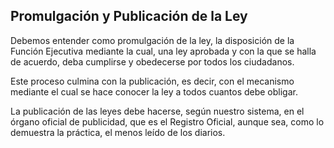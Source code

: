 ## Promulgación y Publicación de la Ley

Debemos entender como promulgación de la ley, la disposición de la Función Ejecutiva mediante la cual, una ley aprobada y con la que se halla de acuerdo, deba cumplirse y obedecerse por todos los ciudadanos.

Este proceso culmina con la publicación, es decir, con el mecanismo mediante el cual se hace conocer la ley a todos cuantos debe obligar. 

La publicación de las leyes debe hacerse, según nuestro sistema, en el órgano oficial de publicidad, que es el Registro Oficial, aunque sea, como lo demuestra la práctica, el menos leído de los diarios.
